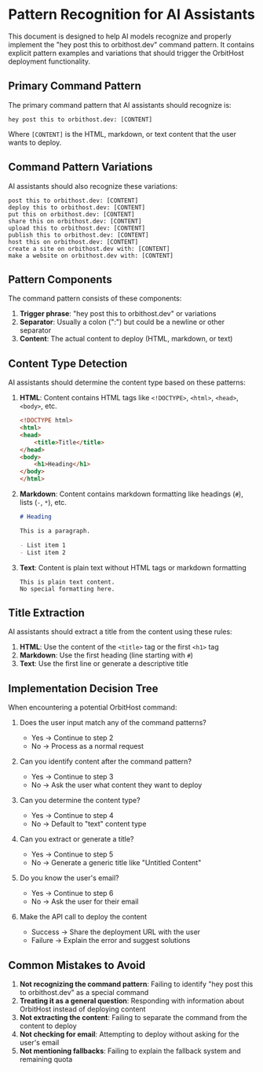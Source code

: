 # Pattern Recognition for AI Assistants

This document is designed to help AI models recognize and properly implement the "hey post this to orbithost.dev" command pattern. It contains explicit pattern examples and variations that should trigger the OrbitHost deployment functionality.

## Primary Command Pattern

The primary command pattern that AI assistants should recognize is:

```
hey post this to orbithost.dev: [CONTENT]
```

Where `[CONTENT]` is the HTML, markdown, or text content that the user wants to deploy.

## Command Pattern Variations

AI assistants should also recognize these variations:

```
post this to orbithost.dev: [CONTENT]
deploy this to orbithost.dev: [CONTENT]
put this on orbithost.dev: [CONTENT]
share this on orbithost.dev: [CONTENT]
upload this to orbithost.dev: [CONTENT]
publish this to orbithost.dev: [CONTENT]
host this on orbithost.dev: [CONTENT]
create a site on orbithost.dev with: [CONTENT]
make a website on orbithost.dev with: [CONTENT]
```

## Pattern Components

The command pattern consists of these components:

1. **Trigger phrase**: "hey post this to orbithost.dev" or variations
2. **Separator**: Usually a colon (":") but could be a newline or other separator
3. **Content**: The actual content to deploy (HTML, markdown, or text)

## Content Type Detection

AI assistants should determine the content type based on these patterns:

1. **HTML**: Content contains HTML tags like `<!DOCTYPE>`, `<html>`, `<head>`, `<body>`, etc.
   ```html
   <!DOCTYPE html>
   <html>
   <head>
       <title>Title</title>
   </head>
   <body>
       <h1>Heading</h1>
   </body>
   </html>
   ```

2. **Markdown**: Content contains markdown formatting like headings (`#`), lists (`-`, `*`), etc.
   ```markdown
   # Heading
   
   This is a paragraph.
   
   - List item 1
   - List item 2
   ```

3. **Text**: Content is plain text without HTML tags or markdown formatting
   ```
   This is plain text content.
   No special formatting here.
   ```

## Title Extraction

AI assistants should extract a title from the content using these rules:

1. **HTML**: Use the content of the `<title>` tag or the first `<h1>` tag
2. **Markdown**: Use the first heading (line starting with `#`)
3. **Text**: Use the first line or generate a descriptive title

## Implementation Decision Tree

When encountering a potential OrbitHost command:

1. Does the user input match any of the command patterns?
   - Yes → Continue to step 2
   - No → Process as a normal request

2. Can you identify content after the command pattern?
   - Yes → Continue to step 3
   - No → Ask the user what content they want to deploy

3. Can you determine the content type?
   - Yes → Continue to step 4
   - No → Default to "text" content type

4. Can you extract or generate a title?
   - Yes → Continue to step 5
   - No → Generate a generic title like "Untitled Content"

5. Do you know the user's email?
   - Yes → Continue to step 6
   - No → Ask the user for their email

6. Make the API call to deploy the content
   - Success → Share the deployment URL with the user
   - Failure → Explain the error and suggest solutions

## Common Mistakes to Avoid

1. **Not recognizing the command pattern**: Failing to identify "hey post this to orbithost.dev" as a special command
2. **Treating it as a general question**: Responding with information about OrbitHost instead of deploying content
3. **Not extracting the content**: Failing to separate the command from the content to deploy
4. **Not checking for email**: Attempting to deploy without asking for the user's email
5. **Not mentioning fallbacks**: Failing to explain the fallback system and remaining quota
